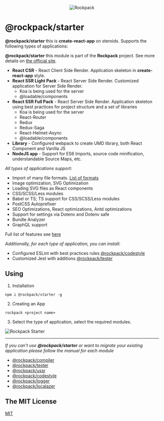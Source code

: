 <p align="center">
  <img alt="Rockpack" src="https://www.rockpack.io/readme_assets/rockpack_logo_without_text.png">
</p>

# @rockpack/starter

**@rockpack/starter** this is **create-react-app** on steroids. Supports the following types of applications:

**@rockpack/starter** this module is part of the **Rockpack** project. See more details on [the official site](https://www.rockpack.io/).

- **React CSR** - React Client Side Render. Application skeleton in **create-react-app** style.
- **React SSR Light Pack** - React Server Side Render. Customized application for Server Side Render.
    - Koa is being used for the server
    - @loadable/components
- **React SSR Full Pack** - React Server Side Render. Application skeleton using best practices for project structure and a set of libraries
    - Koa is being used for the server
    - React-Router
    - Redux
    - Redux-Saga
    - React-Helmet-Async
    - @loadable/components
- **Library** - Configured webpack to create UMD library, both React Component and Vanilla JS
- **NodeJS app** - Support for ES6 Imports, source code minification, understandable Source Maps, etc.

*All types of applications support:*
- Import of many file formats. [List of formats](https://github.com/AlexSergey/rockpack/blob/master/packages/compiler/README.md)
- Image optimization, SVG Optimization
- Loading SVG files as React components
- CSS/SCSS/Less modules
- Babel or TS; TS support for CSS/SCSS/Less modules
- PostCSS Autoprefixer
- SEO Optimizations, React optimizations, Antd optimizations
- Support for settings via Dotenv and Dotenv safe
- Bundle Analyzer
- GraphQL support

Full list of features see [here](https://github.com/AlexSergey/rockpack/blob/master/packages/compiler/README.md)

*Additionally, for each type of application, you can install:*
- Configured ESLint with best practices rules [@rockpack/codestyle](https://github.com/AlexSergey/rockpack/blob/master/packages/codestyle/README.md)
- Customized Jest with additions [@rockpack/tester](https://github.com/AlexSergey/rockpack/blob/master/packages/tester/README.md)

## Using

1. Installation

```shell script
npm i @rockpack/starter -g
```

2. Creating an App
```shell script
rockpack <project name>
```

3. Select the type of application, select the required modules.

![Rockpack Starter](https://www.rockpack.io/readme_assets/rockpack_starter_1.v3.jpg)
***

*If you can't use **@rockpack/starter** or want to migrate your existing application please follow the manual for each module*

- [@rockpack/compiler](https://github.com/AlexSergey/rockpack/blob/master/packages/compiler/README.md#how-it-works)
- [@rockpack/tester](https://github.com/AlexSergey/rockpack/blob/master/packages/tester/README.md#how-it-works)
- [@rockpack/ussr](https://github.com/AlexSergey/rockpack/blob/master/packages/ussr/README.md#how-it-works)
- [@rockpack/codestyle](https://github.com/AlexSergey/rockpack/blob/master/packages/codestyle/README.md#how-it-works)
- [@rockpack/logger](https://github.com/AlexSergey/rockpack/blob/master/packages/logger/README.md#how-it-works)
- [@rockpack/localazer](https://github.com/AlexSergey/rockpack/blob/master/packages/localazer/README.md#how-it-works)

## The MIT License

<a href="https://github.com/AlexSergey/rockpack#the-mit-license" target="_blank">MIT</a>
